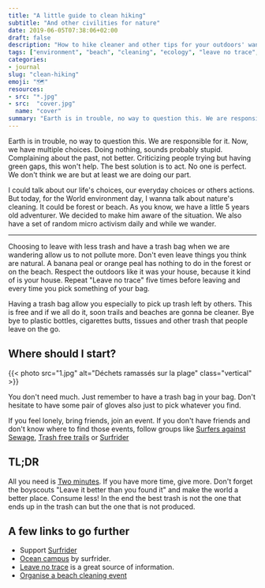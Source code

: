 ```yaml
---
title: "A little guide to clean hiking"
subtitle: "And other civilities for nature"
date: 2019-06-05T07:38:06+02:00
draft: false
description: "How to hike cleaner and other tips for your outdoors' wanders"
tags: ["environment", "beach", "cleaning", "ecology", "leave no trace", "clean forest", "World environment day", "acts"]
categories:
- journal
slug: "clean-hiking"
emoji: "🗺"
resources:
- src: "*.jpg"
- src:  "cover.jpg"
  name: "cover"
summary: "Earth is in trouble, no way to question this. We are responsible for it. Now, we have multiple choices. Doing nothing, sounds probably stupid. Complaining about the past, not better. Criticizing people trying but having green gaps, this won't help. The best solution is to act."
---
```


Earth is in trouble, no way to question this. We are responsible for it. Now, we have multiple choices. Doing nothing, sounds probably stupid. Complaining about the past, not better. Criticizing people trying but having green gaps, this won't help. The best solution is to act. No one is perfect. We don't think we are but at least we are doing our part.

I could talk about our life's choices, our everyday choices or others actions. But today, for the World environment day, I wanna talk about nature's cleaning. It could be forest or beach. As you know, we have a little 5 years old adventurer. We decided to make him aware of the situation. We also have a set of random micro activism daily and while we wander.

<hr/>

Choosing to leave with less trash and have a trash bag when we are wandering allow us to not pollute more. Don't even leave things you think are natural. A banana peal or orange peal has nothing to do in the forest or on the beach. Respect the outdoors like it was your house, because it kind of is your house. Repeat "Leave no trace" five times before leaving and every time you pick something of your bag.

Having a trash bag allow you especially to pick up trash left by others. This is free and if we all do it, soon trails and beaches are gonna be cleaner. Bye bye to plastic bottles, cigarettes butts, tissues and other trash that people leave on the go.

## Where should I start?

{{< photo src="1.jpg" alt="Déchets ramassés sur la plage" class="vertical" >}}

You don't need much. Just remember to have a trash bag in your bag. Don't hesitate to have some pair of gloves also just to pick whatever you find.

If you feel lonely, bring friends, join an event. If you don't have friends and don't know where to find those events, follow groups like [Surfers against Sewage](https://www.sas.org.uk), [Trash free trails](https://www.trashfreetrails.org) or [Surfrider](https://www.surfrider.org/volunteer)

## TL;DR

All you need is [Two minutes](https://beachclean.net). If you have more time, give more. Don't forget the boyscouts "Leave it better than you found it" and make the world a better place. Consume less! In the end the best trash is not the one that ends up in the trash can but the one that is not produced.

## A few links to go further

- Support [Surfrider](https://www.surfrider.org/support-surfrider)
- [Ocean campus](https://en.oceancampus.eu) by surfrider.
- [Leave no trace](https://lnt.org) is a great source of information.
- [Organise a beach cleaning event](https://www.initiativesoceanes.org/en/organize)
